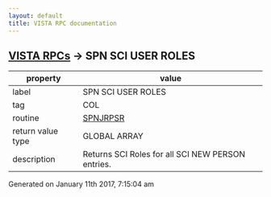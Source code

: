 ```yaml
---
layout: default
title: VISTA RPC documentation
---
```




## [VISTA RPCs](TableOfContent.md) &#8594; SPN SCI USER ROLES 

 property | value 
--- | --- 
 label | SPN SCI USER ROLES
 tag | COL
 routine | [SPNJRPSR](http://code.osehra.org/dox/Routine_SPNJRPSR_source.html)
 return value type | GLOBAL ARRAY
 description | Returns SCI Roles for all SCI NEW PERSON entries.




 Generated on January 11th 2017, 7:15:04 am